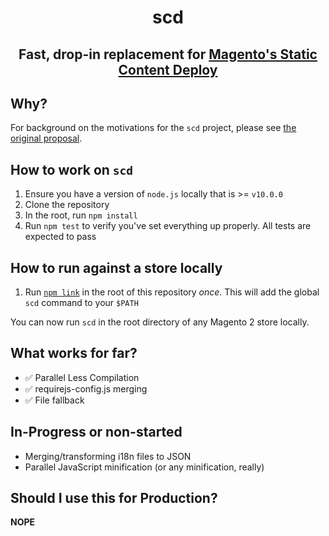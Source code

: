 <div style="text-align: center">
<h1>scd</h1>
<h2>Fast, drop-in replacement for <a href="https://devdocs.magento.com/guides/v2.3/config-guide/cli/config-cli-subcommands-static-view.html" target="_blank">Magento's Static Content Deploy</a></h2>
</div>

## Why?

For background on the motivations for the `scd` project, please see [the original proposal](https://github.com/magento/architecture/pull/168).

## How to work on `scd`

1. Ensure you have a version of `node.js` locally that is >= `v10.0.0`
2. Clone the repository
3. In the root, run `npm install`
4. Run `npm test` to verify you've set everything up properly. All tests are expected to pass

## How to run against a store locally

1. Run [`npm link`](https://docs.npmjs.com/cli/link) in the root of this repository _once_. This will add the global `scd` command to your `$PATH`

You can now run `scd` in the root directory of any Magento 2 store locally.

## What works for far?

-   ✅ Parallel Less Compilation
-   ✅ requirejs-config.js merging
-   ✅ File fallback

## In-Progress or non-started

-   Merging/transforming i18n files to JSON
-   Parallel JavaScript minification (or any minification, really)

## Should I use this for Production?

**NOPE**
